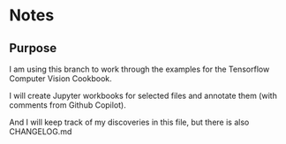 # Notes

## Purpose
I am using this branch to work through the examples for the Tensorflow Computer Vision Cookbook.

I will create Jupyter workbooks for selected files and annotate them (with comments from Github Copilot).

And I will keep track of my discoveries in this file, but there is also  CHANGELOG.md

